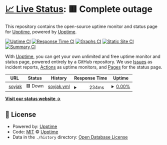# [📈 Live Status](https://s.soyjak.party): <!--live status--> **🟥 Complete outage**

This repository contains the open-source uptime monitor and status page for [Upptime](https://upptime.js.org), powered by [Upptime](https://github.com/upptime/upptime).

[![Uptime CI](https://github.com/upptime/upptime/workflows/Uptime%20CI/badge.svg)](https://github.com/upptime/upptime/actions?query=workflow%3A%22Uptime+CI%22)
[![Response Time CI](https://github.com/upptime/upptime/workflows/Response%20Time%20CI/badge.svg)](https://github.com/upptime/upptime/actions?query=workflow%3A%22Response+Time+CI%22)
[![Graphs CI](https://github.com/upptime/upptime/workflows/Graphs%20CI/badge.svg)](https://github.com/upptime/upptime/actions?query=workflow%3A%22Graphs+CI%22)
[![Static Site CI](https://github.com/upptime/upptime/workflows/Static%20Site%20CI/badge.svg)](https://github.com/upptime/upptime/actions?query=workflow%3A%22Static+Site+CI%22)
[![Summary CI](https://github.com/upptime/upptime/workflows/Summary%20CI/badge.svg)](https://github.com/upptime/upptime/actions?query=workflow%3A%22Summary+CI%22)

With [Upptime](https://upptime.js.org), you can get your own unlimited and free uptime monitor and status page, powered entirely by a GitHub repository. We use [Issues](https://github.com/upptime/upptime/issues) as incident reports, [Actions](https://github.com/upptime/upptime/actions) as uptime monitors, and [Pages](https://s.soyjak.party) for the status page.

<!--start: status pages-->
<!-- This summary is generated by Upptime (https://github.com/upptime/upptime) -->
<!-- Do not edit this manually, your changes will be overwritten -->
<!-- prettier-ignore -->
| URL | Status | History | Response Time | Uptime |
| --- | ------ | ------- | ------------- | ------ |
| <img alt="" src="https://icons.duckduckgo.com/ip3/soyjak.party.ico" height="13"> [soyjak](https://soyjak.party) | 🟥 Down | [soyjak.yml](https://github.com/11111jfkdd/uptime/commits/HEAD/history/soyjak.yml) | <details><summary><img alt="Response time graph" src="./graphs/soyjak/response-time-week.png" height="20"> 234ms</summary><br><a href="https://s.soyjak.party/history/soyjak"><img alt="Response time 306" src="https://img.shields.io/endpoint?url=https%3A%2F%2Fraw.githubusercontent.com%2F11111jfkdd%2Fuptime%2FHEAD%2Fapi%2Fsoyjak%2Fresponse-time.json"></a><br><a href="https://s.soyjak.party/history/soyjak"><img alt="24-hour response time 289" src="https://img.shields.io/endpoint?url=https%3A%2F%2Fraw.githubusercontent.com%2F11111jfkdd%2Fuptime%2FHEAD%2Fapi%2Fsoyjak%2Fresponse-time-day.json"></a><br><a href="https://s.soyjak.party/history/soyjak"><img alt="7-day response time 234" src="https://img.shields.io/endpoint?url=https%3A%2F%2Fraw.githubusercontent.com%2F11111jfkdd%2Fuptime%2FHEAD%2Fapi%2Fsoyjak%2Fresponse-time-week.json"></a><br><a href="https://s.soyjak.party/history/soyjak"><img alt="30-day response time 328" src="https://img.shields.io/endpoint?url=https%3A%2F%2Fraw.githubusercontent.com%2F11111jfkdd%2Fuptime%2FHEAD%2Fapi%2Fsoyjak%2Fresponse-time-month.json"></a><br><a href="https://s.soyjak.party/history/soyjak"><img alt="1-year response time 324" src="https://img.shields.io/endpoint?url=https%3A%2F%2Fraw.githubusercontent.com%2F11111jfkdd%2Fuptime%2FHEAD%2Fapi%2Fsoyjak%2Fresponse-time-year.json"></a></details> | <details><summary><a href="https://s.soyjak.party/history/soyjak">0.00%</a></summary><a href="https://s.soyjak.party/history/soyjak"><img alt="All-time uptime 38.02%" src="https://img.shields.io/endpoint?url=https%3A%2F%2Fraw.githubusercontent.com%2F11111jfkdd%2Fuptime%2FHEAD%2Fapi%2Fsoyjak%2Fuptime.json"></a><br><a href="https://s.soyjak.party/history/soyjak"><img alt="24-hour uptime 0.00%" src="https://img.shields.io/endpoint?url=https%3A%2F%2Fraw.githubusercontent.com%2F11111jfkdd%2Fuptime%2FHEAD%2Fapi%2Fsoyjak%2Fuptime-day.json"></a><br><a href="https://s.soyjak.party/history/soyjak"><img alt="7-day uptime 0.00%" src="https://img.shields.io/endpoint?url=https%3A%2F%2Fraw.githubusercontent.com%2F11111jfkdd%2Fuptime%2FHEAD%2Fapi%2Fsoyjak%2Fuptime-week.json"></a><br><a href="https://s.soyjak.party/history/soyjak"><img alt="30-day uptime 0.00%" src="https://img.shields.io/endpoint?url=https%3A%2F%2Fraw.githubusercontent.com%2F11111jfkdd%2Fuptime%2FHEAD%2Fapi%2Fsoyjak%2Fuptime-month.json"></a><br><a href="https://s.soyjak.party/history/soyjak"><img alt="1-year uptime 18.63%" src="https://img.shields.io/endpoint?url=https%3A%2F%2Fraw.githubusercontent.com%2F11111jfkdd%2Fuptime%2FHEAD%2Fapi%2Fsoyjak%2Fuptime-year.json"></a></details>

<!--end: status pages-->

[**Visit our status website →**](https://s.soyjak.party)

## 📄 License

- Powered by: [Upptime](https://github.com/upptime/upptime)
- Code: [MIT](./LICENSE) © [Upptime](https://upptime.js.org)
- Data in the `./history` directory: [Open Database License](https://opendatacommons.org/licenses/odbl/1-0/)
